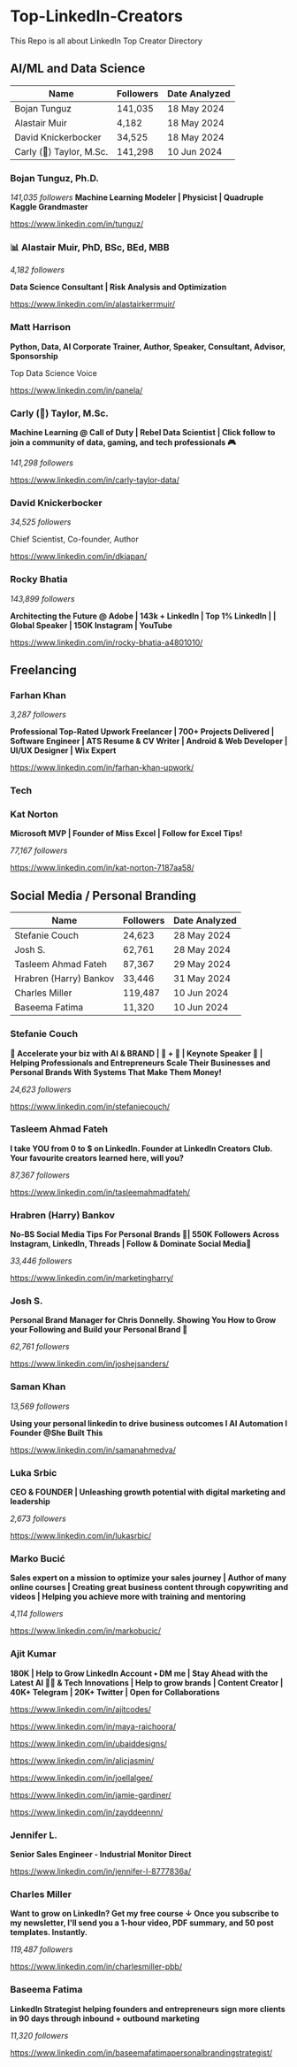 # Top-LinkedIn-Creators
This Repo is all about LinkedIn Top Creator Directory

## AI/ML and Data Science

| Name    | Followers | Date Analyzed |
| -------- | ------- | -------- |
| Bojan Tunguz  | 141,035 | 18 May 2024 |
| Alastair Muir  | 4,182 | 18 May 2024 |
| David Knickerbocker | 34,525| 18 May 2024 |
| Carly (🎰) Taylor, M.Sc. | 141,298 | 10 Jun 2024 |


### Bojan Tunguz, Ph.D.
*141,035 followers*
**Machine Learning Modeler | Physicist | Quadruple Kaggle Grandmaster**

https://www.linkedin.com/in/tunguz/

### 📊 Alastair Muir, PhD, BSc, BEd, MBB
*4,182 followers*

**Data Science Consultant | Risk Analysis and Optimization**

https://www.linkedin.com/in/alastairkerrmuir/

### Matt Harrison 
**Python, Data, AI Corporate Trainer, Author, Speaker, Consultant, Advisor, Sponsorship**

Top Data Science Voice

https://www.linkedin.com/in/panela/

### Carly (🎰) Taylor, M.Sc. 

**Machine Learning @ Call of Duty | Rebel Data Scientist | Click follow to join a community of data, gaming, and tech professionals 🎮**

*141,298 followers*

https://www.linkedin.com/in/carly-taylor-data/

### David Knickerbocker
*34,525 followers*

Chief Scientist, Co-founder, Author

https://www.linkedin.com/in/dkjapan/

### Rocky Bhatia
*143,899 followers*

**Architecting the Future @ Adobe | 143k + LinkedIn | Top 1% LinkedIn | | Global Speaker | 150K Instagram | YouTube**

https://www.linkedin.com/in/rocky-bhatia-a4801010/

## Freelancing

### Farhan Khan 
*3,287 followers*

**Professional Top-Rated Upwork Freelancer | 700+ Projects Delivered | Software Engineer | ATS Resume & CV Writer | Android & Web Developer | UI/UX Designer | Wix Expert**

https://www.linkedin.com/in/farhan-khan-upwork/

### Tech

### Kat Norton

**Microsoft MVP | Founder of Miss Excel | Follow for Excel Tips!**

*77,167 followers*

https://www.linkedin.com/in/kat-norton-7187aa58/

## Social Media / Personal Branding

| Name    | Followers | Date Analyzed |
| -------- | ------- | -------- |
| Stefanie Couch  | 24,623 | 28 May 2024 |
| Josh S. | 62,761 | 28 May 2024 |
| Tasleem Ahmad Fateh | 87,367 | 29 May 2024|
|Hrabren (Harry) Bankov | 33,446 | 31 May 2024 |
| Charles Miller | 119,487 | 10 Jun 2024 |
| Baseema Fatima | 11,320 | 10 Jun 2024 |


### Stefanie Couch 

**🚀 Accelerate your biz with AI & BRAND | 🦄 + 🤖 | Keynote Speaker 🎤 | Helping Professionals and Entrepreneurs Scale Their Businesses and Personal Brands With Systems That Make Them Money!**

*24,623 followers*

https://www.linkedin.com/in/stefaniecouch/


### Tasleem Ahmad Fateh  

**I take YOU from 0 to $ on LinkedIn. Founder at LinkedIn Creators Club. Your favourite creators learned here, will you?**

*87,367 followers*

https://www.linkedin.com/in/tasleemahmadfateh/

### Hrabren (Harry) Bankov

**No-BS Social Media Tips For Personal Brands 📢| 550K Followers Across Instagram, LinkedIn, Threads | Follow & Dominate Social Media🦁**

*33,446 followers*

https://www.linkedin.com/in/marketingharry/

### Josh S. 

**Personal Brand Manager for Chris Donnelly. Showing You How to Grow your Following and Build your Personal Brand 💪**

*62,761 followers*

https://www.linkedin.com/in/joshejsanders/


### Saman Khan

*13,569 followers*

**Using your personal linkedin to drive business outcomes I AI Automation I Founder @She Built This**

https://www.linkedin.com/in/samanahmedva/

### Luka Srbic

**CEO & FOUNDER | Unleashing growth potential with digital marketing and leadership**

*2,673 followers*

https://www.linkedin.com/in/lukasrbic/

### Marko Bucić 

**Sales expert on a mission to optimize your sales journey | Author of many online courses | Creating great business content through copywriting and videos | Helping you achieve more with training and mentoring**

*4,114 followers*

https://www.linkedin.com/in/markobucic/

### Ajit Kumar 
**180K | Help to Grow LinkedIn Account • DM me | Stay Ahead with the Latest AI 👨‍💻 & Tech Innovations | Help to grow brands | Content Creator | 40K+ Telegram | 20K+ Twitter | Open for Collaborations**

https://www.linkedin.com/in/ajitcodes/

https://www.linkedin.com/in/maya-raichoora/

https://www.linkedin.com/in/ubaiddesigns/

https://www.linkedin.com/in/alicjasmin/

https://www.linkedin.com/in/joellalgee/


https://www.linkedin.com/in/jamie-gardiner/

https://www.linkedin.com/in/zayddeennn/

### Jennifer L.
**Senior Sales Engineer - Industrial Monitor Direct**

https://www.linkedin.com/in/jennifer-l-8777836a/

### Charles Miller 

**Want to grow on LinkedIn? Get my free course ↓ Once you subscribe to my newsletter, I'll send you a 1-hour video, PDF summary, and 50 post templates. Instantly.**

*119,487 followers*

https://www.linkedin.com/in/charlesmiller-pbb/

### Baseema Fatima

**LinkedIn Strategist helping founders and entrepreneurs sign more clients in 90 days through inbound + outbound marketing**

*11,320 followers* 

https://www.linkedin.com/in/baseemafatimapersonalbrandingstrategist/
